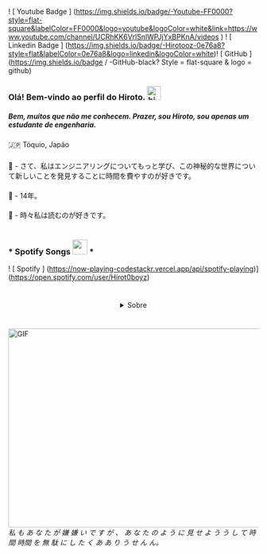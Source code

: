 ! [ Youtube Badge ] (https://img.shields.io/badge/-Youtube-FF0000?style=flat-square&labelColor=FF0000&logo=youtube&logoColor=white&link=https://www.youtube.com/channel/UCRhKK6VrlSnlWPJjYxBPKnA/videos ) ! [ Linkedin Badge ] (https://img.shields.io/badge/-Hirotooz-0e76a8?style=flat&labelColor=0e76a8&logo=linkedin&logoColor=white)! [ GitHub ] (https://img.shields.io/badge / -GitHub-black? Style = flat-square & logo = github)

### Olá! Bem-vindo ao perfil do Hiroto. <img src = "https://user-images.githubusercontent.com/1303154/88677602-1635ba80-d120-11ea-84d8-d263ba5fc3c0.gif" width = "28px" alt = "hi">

##### Bem, muitos que não me conhecem. Prazer, sou Hiroto, sou apenas um estudante de engenharia.

### 
 🇯🇵 Tóquio, Japão
#####
📓 - さて、私はエンジニアリングについてもっと学び、この神秘的な世界について新しいことを発見することに時間を費やすのが好きです。
####
🖤 - 14年。
####
🔖 - 時々私は読むのが好きです。
#



### * Spotify Songs <img src = "https://cdn.discordapp.com/attachments/750576652290883584/796410290484805642/fogorainbow_midnight.gif" height = "30px" width = "30px" /> * 

! [ Spotify ] (https://now-playing-codestackr.vercel.app/api/spotify-playing)] (https://open.spotify.com/user/Hirot0boyz)
#

<details style = 'text-align: center;' align = 'center'> <summary> Sobre </summary>
#
! [ Estatísticas do github de Anurag ] (https://github-readme-stats.vercel.app/api?username=Hirotooz&show_icons=true&theme=radical)
</details>

#

<img align = "right" alt = "GIF" height = "400" width = "800" src = "https://github.com/Hirotooz/Hiro/blob/main/61606933d744cf18e68f2a008d0d2b58.gif" /> <br>

###### 私 も あ な た が 嫌 嫌 い で す が 、 あ な た の よ う に 見 せ よ う う し て 時間 時間 を 無 駄 に し た く あ あ り う せ ん ん。
